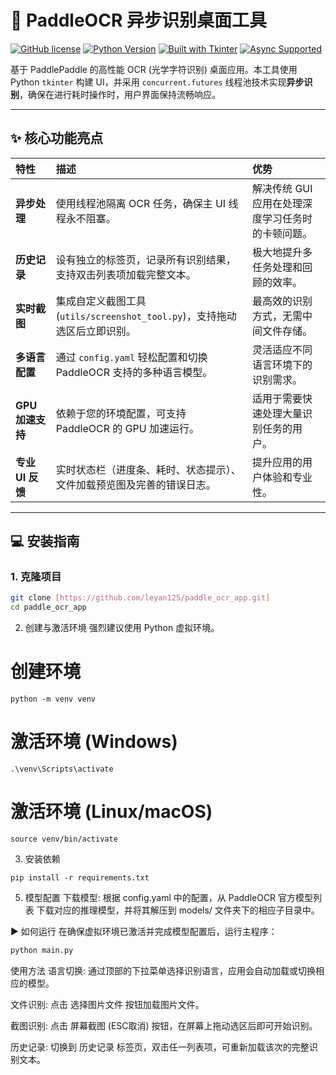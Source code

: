 # 🚀 PaddleOCR 异步识别桌面工具

[![GitHub license](https://img.shields.io/github/license/leyan125/paddle_ocr_app?style=flat-square)](LICENSE)
[![Python Version](https://img.shields.io/badge/Python-3.8%2B-blue?style=flat-square)](https://www.python.org/)
[![Built with Tkinter](https://img.shields.io/badge/GUI-Tkinter-yellowgreen?style=flat-square)]()
[![Async Supported](https://img.shields.io/badge/Concurrency-Async/Thread-orange?style=flat-square)]()

基于 PaddlePaddle 的高性能 OCR (光学字符识别) 桌面应用。本工具使用 Python `tkinter` 构建 UI，并采用 `concurrent.futures` 线程池技术实现**异步识别**，确保在进行耗时操作时，用户界面保持流畅响应。

---

## ✨ 核心功能亮点

| 特性 | 描述 | 优势 |
| :--- | :--- | :--- |
| **异步处理** | 使用线程池隔离 OCR 任务，确保主 UI 线程永不阻塞。 | 解决传统 GUI 应用在处理深度学习任务时的卡顿问题。 |
| **历史记录** | 设有独立的标签页，记录所有识别结果，支持双击列表项加载完整文本。 | 极大地提升多任务处理和回顾的效率。 |
| **实时截图** | 集成自定义截图工具 (`utils/screenshot_tool.py`)，支持拖动选区后立即识别。 | 最高效的识别方式，无需中间文件存储。 |
| **多语言配置** | 通过 `config.yaml` 轻松配置和切换 PaddleOCR 支持的多种语言模型。 | 灵活适应不同语言环境下的识别需求。 |
| **GPU 加速支持** | 依赖于您的环境配置，可支持 PaddleOCR 的 GPU 加速运行。 | 适用于需要快速处理大量识别任务的用户。 |
| **专业 UI 反馈** | 实时状态栏（进度条、耗时、状态提示）、文件加载预览图及完善的错误日志。 | 提升应用的用户体验和专业性。 |

---

## 💻 安装指南

### 1. 克隆项目

```bash
git clone [https://github.com/leyan125/paddle_ocr_app.git]
cd paddle_ocr_app
```
2. 创建与激活环境
强烈建议使用 Python 虚拟环境。
# 创建环境
```
python -m venv venv
```

# 激活环境 (Windows)
```
.\venv\Scripts\activate
```

# 激活环境 (Linux/macOS)
```
source venv/bin/activate
```

3. 安装依赖
```
pip install -r requirements.txt
```

5. 模型配置
下载模型: 根据 config.yaml 中的配置，从 PaddleOCR 官方模型列表 下载对应的推理模型，并将其解压到 models/ 文件夹下的相应子目录中。

▶️ 如何运行
在确保虚拟环境已激活并完成模型配置后，运行主程序：

```Bash
python main.py
```
使用方法
语言切换: 通过顶部的下拉菜单选择识别语言，应用会自动加载或切换相应的模型。

文件识别: 点击 选择图片文件 按钮加载图片文件。

截图识别: 点击 屏幕截图 (ESC取消) 按钮，在屏幕上拖动选区后即可开始识别。

历史记录: 切换到 历史记录 标签页，双击任一列表项，可重新加载该次的完整识别文本。
